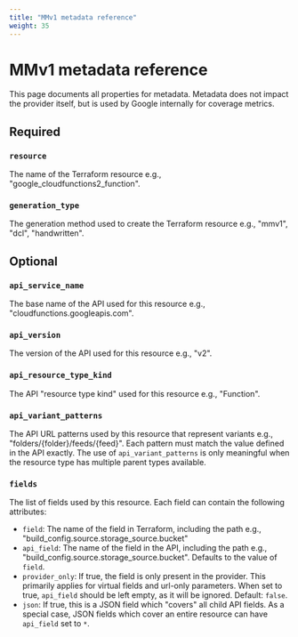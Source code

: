 ```yaml
---
title: "MMv1 metadata reference"
weight: 35
---
```


# MMv1 metadata reference

This page documents all properties for metadata. Metadata does not impact the provider itself, but is used by Google internally for coverage metrics.

## Required

### `resource`

The name of the Terraform resource e.g., "google_cloudfunctions2_function".

### `generation_type`

The generation method used to create the Terraform resource e.g., "mmv1", "dcl", "handwritten".

## Optional

### `api_service_name`

The base name of the API used for this resource e.g., "cloudfunctions.googleapis.com".

### `api_version`

The version of the API used for this resource e.g., "v2".

### `api_resource_type_kind`

The API "resource type kind" used for this resource e.g., "Function".

### `api_variant_patterns`

The API URL patterns used by this resource that represent variants e.g., "folders/{folder}/feeds/{feed}". Each pattern must match the value defined in the API exactly. The use of `api_variant_patterns` is only meaningful when the resource type has multiple parent types available.

### `fields`

The list of fields used by this resource. Each field can contain the following attributes:

- `field`: The name of the field in Terraform, including the path e.g., "build_config.source.storage_source.bucket"
- `api_field`: The name of the field in the API, including the path e.g., "build_config.source.storage_source.bucket". Defaults to the value of `field`.
- `provider_only`: If true, the field is only present in the provider. This primarily applies for virtual fields and url-only parameters. When set to true, `api_field` should be left empty, as it will be ignored. Default: `false`.
- `json`: If true, this is a JSON field which "covers" all child API fields. As a special case, JSON fields which cover an entire resource can have `api_field` set to `*`.
